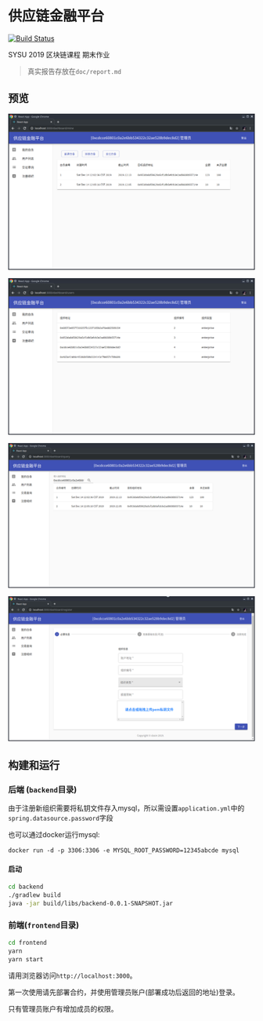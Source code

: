 # 供应链金融平台

[![Build Status](https://travis-ci.com/dasinlsb/supply-chain.svg?branch=master)](https://travis-ci.com/dasinlsb/supply-chain)

SYSU 2019 区块链课程 期末作业

> 真实报告存放在`doc/report.md`

## 预览

![](doc/assets/new/mine_page.png)

![](doc/assets/new/users_page.png)

![](doc/assets/new/query_page.png)

![](doc/assets/new/register_page.png)

## 构建和运行


### 后端 (`backend`目录)

由于注册新组织需要将私钥文件存入mysql，所以需设置`application.yml`中的`spring.datasource.password`字段

也可以通过docker运行mysql:

```shell
docker run -d -p 3306:3306 -e MYSQL_ROOT_PASSWORD=12345abcde mysql
```

#### 启动

```bash
cd backend
./gradlew build
java -jar build/libs/backend-0.0.1-SNAPSHOT.jar
```

### 前端(`frontend`目录)

```bash
cd frontend
yarn
yarn start
```

请用浏览器访问`http://localhost:3000`。

第一次使用请先部署合约，并使用管理员账户(部署成功后返回的地址)登录。

只有管理员账户有增加成员的权限。

